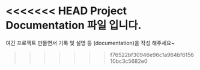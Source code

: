 <<<<<<< HEAD
Project Documentation 파일 입니다.
=======
여긴 프로젝트 만들면서 기록 및 설명 등 (documentation)을 작성 해주세요~

>>>>>>> f76522bf30946e96c1a964bf615610bc3c5682e0
